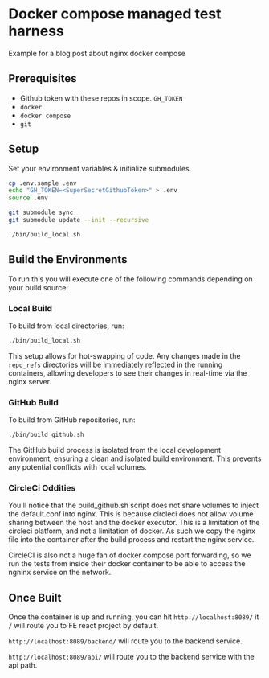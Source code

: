 # Docker compose managed test harness

Example for a blog post about nginx docker compose

## Prerequisites
- Github token with these repos in scope. `GH_TOKEN`
- `docker`
- `docker compose`
- `git`

## Setup
Set your environment variables & initialize submodules
```bash
cp .env.sample .env
echo "GH_TOKEN=<SuperSecretGithubToken>" > .env
source .env

git submodule sync
git submodule update --init --recursive

./bin/build_local.sh
```


## Build the Environments

To run this you will execute one of the following commands depending on your build source:

### Local Build

To build from local directories, run:

```bash
./bin/build_local.sh
```

This setup allows for hot-swapping of code. Any changes made in the `repo_refs` directories will be immediately reflected in the running containers, allowing developers to see their changes in real-time via the nginx server.

### GitHub Build

To build from GitHub repositories, run:

```bash
./bin/build_github.sh
```

The GitHub build process is isolated from the local development environment, ensuring a clean and isolated build environment. This prevents any potential conflicts with local volumes.

### CircleCi Oddities

You'll notice that the build_github.sh script does not share volumes to inject the default.conf into nginx. This is because circleci does not allow volume sharing between the host and the docker executor. This is a limitation of the circleci platform, and not a limitation of docker.
As such we copy the nginx file into the container after the build process and restart the nginx service.

CircleCI is also not a huge fan of docker compose port forwarding, so we run the tests from inside their docker container to be able to access the ngninx service on the network.

## Once Built

Once the container is up and running, you can hit `http://localhost:8089/` it `/` will route you to FE react project by default.

`http://localhost:8089/backend/` will route you to the backend service.

`http://localhost:8089/api/` will route you to the backend service with the api path.
